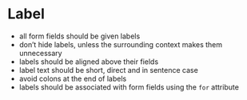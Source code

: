 # Label

* all form fields should be given labels
* don’t hide labels, unless the surrounding context makes them unnecessary
* labels should be aligned above their fields
* label text should be short, direct and in sentence case
* avoid colons at the end of labels
* labels should be associated with form fields using the `for` attribute
